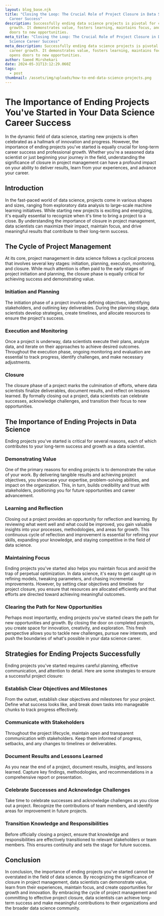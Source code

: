 ```yaml
---
layout: blog_base.njk
title: "Closing the Loop: The Crucial Role of Project Closure in Data Science
  Career Success"
description: Successfully ending data science projects is pivotal for career
  growth. It demonstrates value, fosters learning, maintains focus, and opens
  doors to new opportunities.
meta_title: "Closing the Loop: The Crucial Role of Project Closure in Data
  Science Career Success"
meta_description: Successfully ending data science projects is pivotal for
  career growth. It demonstrates value, fosters learning, maintains focus, and
  opens doors to new opportunities.
author: Saeed Mirshekari
date: 2024-05-31T13:12:29.060Z
tags:
  - post
thumbnail: /assets/img/uploads/how-to-end-data-science-projects.png
---
```

# The Importance of Ending Projects You've Started in Your Data Science Career Success

In the dynamic field of data science, starting new projects is often celebrated as a hallmark of innovation and progress. However, the importance of ending projects you've started is equally crucial for long-term career success and professional growth. Whether you're a seasoned data scientist or just beginning your journey in the field, understanding the significance of closure in project management can have a profound impact on your ability to deliver results, learn from your experiences, and advance your career.

## Introduction

In the fast-paced world of data science, projects come in various shapes and sizes, ranging from exploratory data analysis to large-scale machine learning initiatives. While starting new projects is exciting and energizing, it's equally essential to recognize when it's time to bring a project to a close. By understanding the importance of closure in project management, data scientists can maximize their impact, maintain focus, and drive meaningful results that contribute to their long-term success.

## The Cycle of Project Management

At its core, project management in data science follows a cyclical process that involves several key stages: initiation, planning, execution, monitoring, and closure. While much attention is often paid to the early stages of project initiation and planning, the closure phase is equally critical for achieving success and demonstrating value.

### Initiation and Planning

The initiation phase of a project involves defining objectives, identifying stakeholders, and outlining key deliverables. During the planning stage, data scientists develop strategies, create timelines, and allocate resources to ensure the project's success.

### Execution and Monitoring

Once a project is underway, data scientists execute their plans, analyze data, and iterate on their approaches to achieve desired outcomes. Throughout the execution phase, ongoing monitoring and evaluation are essential to track progress, identify challenges, and make necessary adjustments.

### Closure

The closure phase of a project marks the culmination of efforts, where data scientists finalize deliverables, document results, and reflect on lessons learned. By formally closing out a project, data scientists can celebrate successes, acknowledge challenges, and transition their focus to new opportunities.

## The Importance of Ending Projects in Data Science

Ending projects you've started is critical for several reasons, each of which contributes to your long-term success and growth as a data scientist.

### Demonstrating Value

One of the primary reasons for ending projects is to demonstrate the value of your work. By delivering tangible results and achieving project objectives, you showcase your expertise, problem-solving abilities, and impact on the organization. This, in turn, builds credibility and trust with stakeholders, positioning you for future opportunities and career advancement.

### Learning and Reflection

Closing out a project provides an opportunity for reflection and learning. By reviewing what went well and what could be improved, you gain valuable insights into your processes, methodologies, and areas for growth. This continuous cycle of reflection and improvement is essential for refining your skills, expanding your knowledge, and staying competitive in the field of data science.

### Maintaining Focus

Ending projects you've started also helps you maintain focus and avoid the trap of perpetual optimization. In data science, it's easy to get caught up in refining models, tweaking parameters, and chasing incremental improvements. However, by setting clear objectives and timelines for project closure, you ensure that resources are allocated efficiently and that efforts are directed toward achieving meaningful outcomes.

### Clearing the Path for New Opportunities

Perhaps most importantly, ending projects you've started clears the path for new opportunities and growth. By closing the door on completed projects, you create space for innovation, creativity, and exploration. This fresh perspective allows you to tackle new challenges, pursue new interests, and push the boundaries of what's possible in your data science career.

## Strategies for Ending Projects Successfully

Ending projects you've started requires careful planning, effective communication, and attention to detail. Here are some strategies to ensure a successful project closure:

### Establish Clear Objectives and Milestones

From the outset, establish clear objectives and milestones for your project. Define what success looks like, and break down tasks into manageable chunks to track progress effectively.

### Communicate with Stakeholders

Throughout the project lifecycle, maintain open and transparent communication with stakeholders. Keep them informed of progress, setbacks, and any changes to timelines or deliverables.

### Document Results and Lessons Learned

As you near the end of a project, document results, insights, and lessons learned. Capture key findings, methodologies, and recommendations in a comprehensive report or presentation.

### Celebrate Successes and Acknowledge Challenges

Take time to celebrate successes and acknowledge challenges as you close out a project. Recognize the contributions of team members, and identify areas for improvement in future projects.

### Transition Knowledge and Responsibilities

Before officially closing a project, ensure that knowledge and responsibilities are effectively transitioned to relevant stakeholders or team members. This ensures continuity and sets the stage for future success.

## Conclusion

In conclusion, the importance of ending projects you've started cannot be overstated in the field of data science. By recognizing the significance of closure in project management, data scientists can demonstrate value, learn from their experiences, maintain focus, and create opportunities for growth and innovation. By embracing the cycle of project management and committing to effective project closure, data scientists can achieve long-term success and make meaningful contributions to their organizations and the broader data science community.